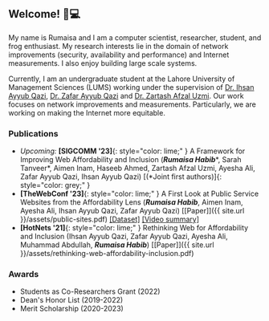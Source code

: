 ## Welcome! 🐸💻

My name is Rumaisa and I am a computer scientist, researcher, student, and frog enthusiast. My research interests lie in the domain of network improvements (security, availability and performance) and Internet measurements. I also enjoy building large scale systems.

Currently, I am an undergraduate student at the Lahore University of Management Sciences (LUMS) working under the supervision of [Dr. Ihsan Ayyub Qazi](https://web.lums.edu.pk/~ihsan/), [Dr. Zafar Ayyub Qazi](https://web.lums.edu.pk/~zafar/) and [Dr. Zartash Afzal Uzmi](https://lums.edu.pk/lums_employee/713). Our work focuses on network improvements and measurements. Particularly, we are working on making the Internet more equitable.

### Publications

- *Upcoming:* **[SIGCOMM '23]**{: style="color: lime;" } A Framework for Improving Web Affordability and Inclusion (***Rumaisa Habib***\*, Sarah Tanveer\*, Aimen Inam, Haseeb Ahmed, Zartash Afzal Uzmi, Ayesha Ali, Zafar Ayyub Qazi, Ihsan Ayyub Qazi) [(\*Joint first authors)]{: style="color: grey;" }
- **[TheWebConf '23]**{: style="color: lime;" } A First Look at Public Service Websites from the Affordability Lens (***Rumaisa Habib***, Aimen Inam, Ayesha Ali, Ihsan Ayyub Qazi, Zafar Ayyub Qazi) [[Paper]]({{ site.url }}/assets/public-sites.pdf) [[Dataset]](https://github.com/nsgLUMS/public-service-sites) [[Video summary]](https://www.youtube.com/watch-v=Ni3GvG51mHo&ab_channel=RumaisaHabib) 
- **[HotNets '21]**{: style="color: lime;" } Rethinking Web for Affordability and Inclusion (Ihsan Ayyub Qazi, Zafar Ayyub Qazi, Ayesha Ali, Muhammad Abdullah, ***Rumaisa Habib***) [[Paper]]({{ site.url }}/assets/rethinking-web-affordability-inclusion.pdf)



### Awards

- Students as Co-Researchers Grant (2022)
- Dean's Honor List (2019-2022)
- Merit Scholarship (2020-2023)
